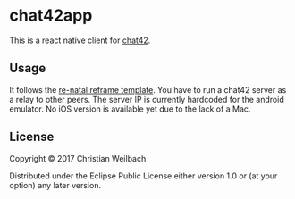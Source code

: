 # chat42app

This is a react native client for [chat42](https://github.com/replikativ/chat42).

## Usage

It follows
the [re-natal reframe template](https://github.com/drapanjanas/re-natal). You
have to run a chat42 server as a relay to other peers. The server IP is
currently hardcoded for the android emulator. No iOS version is available yet
due to the lack of a Mac.

## License

Copyright © 2017 Christian Weilbach

Distributed under the Eclipse Public License either version 1.0 or (at
your option) any later version.
